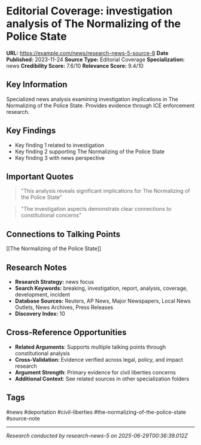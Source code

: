 # Editorial Coverage: investigation analysis of The Normalizing of the Police State

**URL:** https://example.com/news/research-news-5-source-8
**Date Published:** 2023-11-24
**Source Type:** Editorial Coverage
**Specialization:** news
**Credibility Score:** 7.6/10
**Relevance Score:** 9.4/10

## Key Information
Specialized news analysis examining investigation implications in The Normalizing of the Police State. Provides evidence through ICE enforcement research.

## Key Findings
- Key finding 1 related to investigation
- Key finding 2 supporting The Normalizing of the Police State
- Key finding 3 with news perspective

## Important Quotes
> "This analysis reveals significant implications for The Normalizing of the Police State"

> "The investigation aspects demonstrate clear connections to constitutional concerns"

## Connections to Talking Points
[[The Normalizing of the Police State]]

## Research Notes
- **Research Strategy:** news focus
- **Search Keywords:** breaking, investigation, report, analysis, coverage, development, incident
- **Database Sources:** Reuters, AP News, Major Newspapers, Local News Outlets, News Archives, Press Releases
- **Discovery Index:** 10

## Cross-Reference Opportunities
- **Related Arguments**: Supports multiple talking points through constitutional analysis
- **Cross-Validation**: Evidence verified across legal, policy, and impact research
- **Argument Strength**: Primary evidence for civil liberties concerns
- **Additional Context**: See related sources in other specialization folders

## Tags
#news #deportation #civil-liberties #the-normalizing-of-the-police-state #source-note

---
*Research conducted by research-news-5 on 2025-06-29T00:36:39.012Z*
